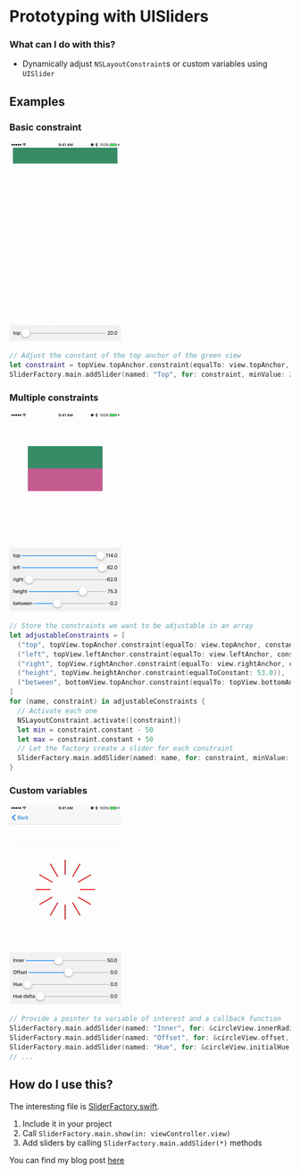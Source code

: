 # Prototyping with UISliders

### What can I do with this?
- Dynamically adjust `NSLayoutConstraint`s or custom variables using `UISlider`

## Examples
### Basic constraint
![](Gifs/top.gif)
```swift
// Adjust the constant of the top anchor of the green view
let constraint = topView.topAnchor.constraint(equalTo: view.topAnchor, constant: 20))
SliderFactory.main.addSlider(named: "Top", for: constraint, minValue: 20, maxValue: 64)
```

### Multiple constraints
![](Gifs/complex.gif)
```swift
// Store the constraints we want to be adjustable in an array
let adjustableConstraints = [
  ("top", topView.topAnchor.constraint(equalTo: view.topAnchor, constant: 64)),
  ("left", topView.leftAnchor.constraint(equalTo: view.leftAnchor, constant: 12)),
  ("right", topView.rightAnchor.constraint(equalTo: view.rightAnchor, constant: -12)),
  ("height", topView.heightAnchor.constraint(equalToConstant: 53.0)),
  ("between", bottomView.topAnchor.constraint(equalTo: topView.bottomAnchor, constant: 20)),
]
for (name, constraint) in adjustableConstraints {
  // Activate each one
  NSLayoutConstraint.activate([constraint])
  let min = constraint.constant - 50
  let max = constraint.constant + 50
  // Let the factory create a slider for each constraint
  SliderFactory.main.addSlider(named: name, for: constraint, minValue: min, maxValue: max)
}
```

### Custom variables
![](Gifs/circles.gif)
```swift
// Provide a pointer to variable of interest and a callback function
SliderFactory.main.addSlider(named: "Inner", for: &circleView.innerRadius, minValue: 30, maxValue: 80, cb: circleView.setNeedsDisplay)
SliderFactory.main.addSlider(named: "Offset", for: &circleView.offset, minValue: -CGFloat.pi, maxValue: CGFloat.pi, cb: circleView.setNeedsDisplay)
SliderFactory.main.addSlider(named: "Hue", for: &circleView.initialHue, minValue: 0, maxValue: 1, cb: circleView.setNeedsDisplay)
// ...
```

## How do I use this?
The interesting file is [SliderFactory.swift](Sources/SliderFactory.swift).

1. Include it in your project
2. Call `SliderFactory.main.show(in: viewController.view)`
3. Add sliders by calling `SliderFactory.main.addSlider(*)` methods


You can find my blog post [here](https://jerryyu.ca/blog/25)
